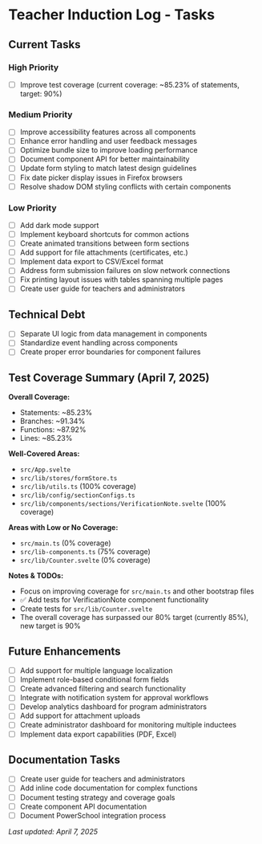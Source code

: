 # Teacher Induction Log - Tasks

## Current Tasks

### High Priority
- [ ] Improve test coverage (current coverage: ~85.23% of statements, target: 90%)

### Medium Priority
- [ ] Improve accessibility features across all components
- [ ] Enhance error handling and user feedback messages
- [ ] Optimize bundle size to improve loading performance
- [ ] Document component API for better maintainability
- [ ] Update form styling to match latest design guidelines
- [ ] Fix date picker display issues in Firefox browsers
- [ ] Resolve shadow DOM styling conflicts with certain components

### Low Priority
- [ ] Add dark mode support
- [ ] Implement keyboard shortcuts for common actions
- [ ] Create animated transitions between form sections
- [ ] Add support for file attachments (certificates, etc.)
- [ ] Implement data export to CSV/Excel format
- [ ] Address form submission failures on slow network connections
- [ ] Fix printing layout issues with tables spanning multiple pages
- [ ] Create user guide for teachers and administrators

## Technical Debt
- [ ] Separate UI logic from data management in components
- [ ] Standardize event handling across components
- [ ] Create proper error boundaries for component failures

## Test Coverage Summary (April 7, 2025)

**Overall Coverage:**
- Statements: ~85.23%
- Branches: ~91.34%
- Functions: ~87.92%
- Lines: ~85.23%

**Well-Covered Areas:**
- `src/App.svelte`
- `src/lib/stores/formStore.ts`
- `src/lib/utils.ts` (100% coverage)
- `src/lib/config/sectionConfigs.ts`
- `src/lib/components/sections/VerificationNote.svelte` (100% coverage)

**Areas with Low or No Coverage:**
- `src/main.ts` (0% coverage)
- `src/lib-components.ts` (75% coverage)
- `src/lib/Counter.svelte` (0% coverage)

**Notes & TODOs:**
- Focus on improving coverage for `src/main.ts` and other bootstrap files
- ✅ Add tests for VerificationNote component functionality 
- Create tests for `src/lib/Counter.svelte`
- The overall coverage has surpassed our 80% target (currently 85%), new target is 90%

## Future Enhancements
- [ ] Add support for multiple language localization
- [ ] Implement role-based conditional form fields
- [ ] Create advanced filtering and search functionality
- [ ] Integrate with notification system for approval workflows
- [ ] Develop analytics dashboard for program administrators
- [ ] Add support for attachment uploads
- [ ] Create administrator dashboard for monitoring multiple inductees
- [ ] Implement data export capabilities (PDF, Excel)

## Documentation Tasks
- [ ] Create user guide for teachers and administrators
- [ ] Add inline code documentation for complex functions
- [ ] Document testing strategy and coverage goals
- [ ] Create component API documentation
- [ ] Document PowerSchool integration process

*Last updated: April 7, 2025*
